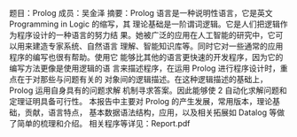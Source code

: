 题目：Prolog
成员：吴金泽
摘要：Prolog 语言是一种说明性语言，它是英文 Programming in Logic 的缩写，其
理论基础是一阶谓词逻辑。它是人们把逻辑作为程序设计的一种语言的努力结
果。她被广泛的应用在人工智能的研究中，它可以用来建造专家系统、自然语言
理解、智能知识库等。同时它对一些通常的应用程序的编写也很有帮助。使用它
能够比其他的语言更快速的开发程序，因为它的编写方法更像是使用逻辑的语
言来描述程序，在运用 Prolog 进行程序设计时，重点在于对那些与问题有关的
对象间的逻辑描述。在这种逻辑描述的基础上，Prolog 运用自身具有的问题求解
机制寻求答案。因此能够使 2 自动化求解问题和定理证明具备可行性。
本报告中主要对 Prolog 的产生发展，常用版本，理论基础，贡献，语言特点，
基本数据语法结构，应用，以及相关拓展如 Datalog 等做了简单的梳理和介绍。
相关程序等详见：Report.pdf
